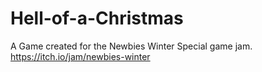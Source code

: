 # Hell-of-a-Christmas
A Game created for the Newbies Winter Special game jam.
https://itch.io/jam/newbies-winter
